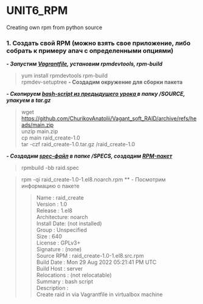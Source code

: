 # UNIT6_RPM
Creating own rpm from python source

### 1. Cоздать свой RPM (можно взять свое приложение, либо собрать к примеру апач с определенными опциями)

***- Запустим [Vagrantfile](https://github.com/ChurikovAnatolii/UNIT6_RPM/blob/main/Vagrantfile), установим rpmdevtools, rpm-build***

> yum install rpmdevtools rpm-build  
> rpmdev-setuptree **- Создадим окружение для сборки пакета**  

***- Скопируем [bash-script из предыдушего урока ](https://github.com/ChurikovAnatolii/Vagant_soft_RAID/blob/main/raid_add.sh) в папку /SOURCE, упакуем в tar.gz***  

> wget https://github.com/ChurikovAnatolii/Vagant_soft_RAID/archive/refs/heads/main.zip  
> unzip main.zip  
> cp main raid_create-1.0  
> tar -czf raid_create-1.0.tar.gz /raid_create-1.0

***- Создадим [spec-файл]() в папке /SPECS, создадим [RPM-пакет]()***  

> rpmbuild -bb raid.spec 

>  rpm -qi raid_create-1.0-1.el8.noarch.rpm ** - Посмотрим информацию о пакете  
>> Name        : raid_create  
>> Version     : 1.0  
>> Release     : 1.el8  
>> Architecture: noarch  
>> Install Date: (not installed)  
>> Group       : Unspecified  
>> Size        : 640  
>> License     : GPLv3+  
>> Signature   : (none)  
>> Source RPM  : raid_create-1.0-1.el8.src.rpm  
>> Build Date  : Mon 29 Aug 2022 05:21:41 PM UTC  
>> Build Host  : server  
>> Relocations : (not relocatable)  
>> Summary     : bash script  
>> Description :  
>> Create raid in via Vagrantfile in virtualbox machine  
